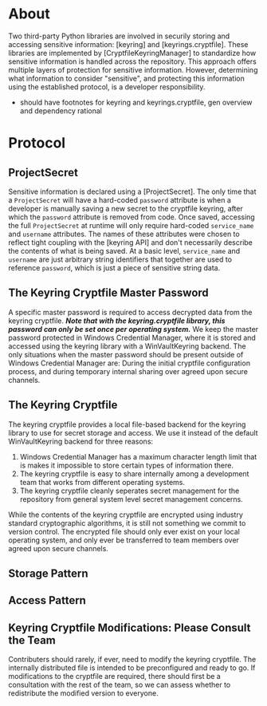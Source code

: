 # About

Two third-party Python libraries are involved in securily storing and accessing sensitive information: [keyring] and [keyrings.cryptfile]. These libraries are implemented by [CryptfileKeyringManager] to standardize how sensitive information is handled across the repository. This approach offers multiple layers of protection for sensitive information. However, determining what information to consider "sensitive", and protecting this information using the established protocol, is a developer responsibility.

* should have footnotes for keyring and keyrings.cryptfile, gen overview and dependency rational

# Protocol

## ProjectSecret

Sensitive information is declared using a [ProjectSecret]. The only time that a `ProjectSecret` will have a hard-coded `password` attribute is when a developer is manually saving a new secret to the cryptfile keyring, after which the `password` attribute is removed from code. Once saved, accessing the full `ProjectSecret` at runtime will only require hard-coded `service_name` and `username` attributes. The names of these attributes were chosen to reflect tight coupling with the [keyring API] and don't necessarily describe the contents of what is being saved. At a basic level, `service_name` and `username` are just arbitrary string identifiers that together are used to reference `password`, which is just a piece of sensitive string data. 

## The Keyring Cryptfile Master Password

A specific master password is required to access decrypted data from the keyring cryptfile. ***Note that with the keyring.cryptfile library, this password can only be set once per operating system.*** We keep the master password protected in Windows Credential Manager, where it is stored and accessed using the keyring library with a WinVaultKeyring backend. The only situations when the master password should be present outside of Windows Credential Manager are: During the initial cryptfile configuration process, and during temporary internal sharing over agreed upon secure channels. 

## The Keyring Cryptfile

The keyring cryptfile provides a local file-based backend for the keyring library to use for secret storage and access. We use it instead of the default WinVaultKeyring backend for three reasons:
1. Windows Credential Manager has a maximum character length limit that is makes it impossible to store certain types of information there.
2. The keyring cryptfile is easy to share internally among a development team that works from different operating systems.
3. The keyring cryptfile cleanly seperates secret management for the repository from general system level secret management concerns. 

While the contents of the keyring cryptfile are encrypted using industry standard cryptographic algorithms, it is still not something we commit to version control. The encrypted file should only ever exist on your local operating system, and only ever be transferred to team members over agreed upon secure channels.  

## Storage Pattern

## Access Pattern

## Keyring Cryptfile Modifications: Please Consult the Team

Contributers should rarely, if ever, need to modify the keyring cryptfile. The internally distributed file is intended to be preconfigured and ready to go. If modifications to the cryptfile are required, there should first be a consultation with the rest of the team, so we can assess whether to redistribute the modified version to everyone. 